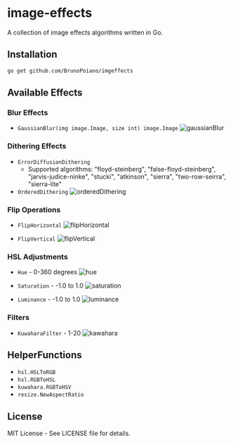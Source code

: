# image-effects
A collection of image effects algorithms written in Go.

## Installation

```bash
go get github.com/BrunoPoiano/imgeffects
```

## Available Effects

### Blur Effects
- `GaussianBlur(img image.Image, size int) image.Image`
![gaussianBlur](https://github.com/user-attachments/assets/781a5e9b-b876-4416-928f-6a71ba4f317c)

### Dithering Effects
- `ErrorDiffusionDithering`
  - Supported algorithms: "floyd-steinberg", "false-floyd-steinberg", "jarvis-judice-ninke", "stucki", "atkinson", "sierra", "two-row-seirra", "sierra-lite"
- `OrderedDithering`
![orderedDithering](https://github.com/user-attachments/assets/a98f6d3e-ee00-435d-9b2c-956f9250e3e6)

### Flip Operations
- `FlipHorizontal`
![flipHorizontal](https://github.com/user-attachments/assets/fb1f5dc9-f33c-445c-9403-c0f676f894b5)

- `FlipVertical`
![flipVertical](https://github.com/user-attachments/assets/15ff1b8b-baa6-41cd-b976-858da0f261ab)


### HSL Adjustments
- `Hue` - 0-360 degrees
![hue](https://github.com/user-attachments/assets/5fa805ea-3c5c-4f73-a92b-c3e718096e9f)

- `Saturation` - -1.0 to 1.0
![saturation](https://github.com/user-attachments/assets/803800d7-fd4a-4dbc-addf-03c1874a4dfc)

- `Luminance` - -1.0 to 1.0
![luminance](https://github.com/user-attachments/assets/f225c7eb-a8b9-4600-85b1-f2eb44b240be)


### Filters
- `KuwaharaFilter` - 1-20
![kawahara](https://github.com/user-attachments/assets/23329558-ab98-4998-8c60-a37ef0a3251c)

## HelperFunctions
- `hsl.HSLToRGB`
- `hsl.RGBToHSL`
- `kuwahara.RGBToHSV`
- `resize.NewAspectRatio`

## License

MIT License - See LICENSE file for details.
